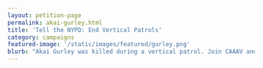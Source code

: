 ```yaml
---
layout: petition-page
permalink: akai-gurley.html
title: 'Tell the NYPD: End Vertical Patrols'
category: campaigns
featured-image: '/static/images/featured/gurley.png'
blurb: "Akai Gurley was killed during a vertical patrol. Join CAAAV and the Gurley family to make sure it doesn't happen again."
---
```


<link href='https://actionnetwork.org/css/style-embed-whitelabel.css' rel='stylesheet' type='text/css' /><script>window.yepnope || document.write('<script src="https://actionnetwork.org/assets/yepnope154-min.js"><\/script>');</script><script src='https://actionnetwork.org/widgets/v2/petition/tell-the-nypd-end-vertical-patrols?format=js&source=widget&style=full'></script><div id='can-petition-area-tell-the-nypd-end-vertical-patrols' style='width: 100%'><!-- this div is the target for our HTML insertion --></div>